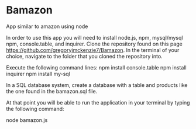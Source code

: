 # Bamazon
App similar to amazon using node

In order to use this app you will need to install node.js, npm, mysql/mysql npm, console.table, and inquirer.
Clone the repository found on this page https://github.com/gregoryjmckenzie7/Bamazon.
In the terminal of your choice, navigate to the folder that you cloned the repository into.

Execute the following command lines:
npm install console.table
npm install inquirer
npm install my-sql

In a SQL database system, create a database with a table and products like the one found in the bamazon.sql file.

At that point you will be able to run the application in your terminal by typing the following command:

node bamazon.js


